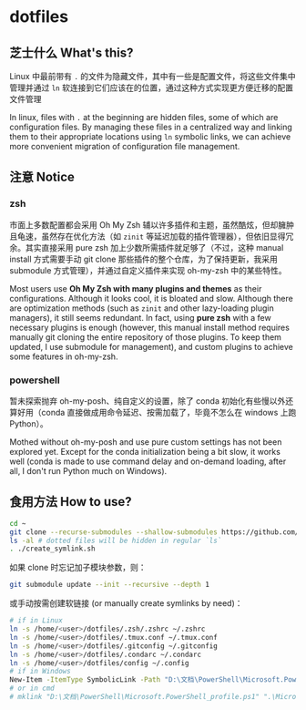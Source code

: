 # dotfiles

## 芝士什么 What's this?
Linux 中最前带有 `.` 的文件为隐藏文件，其中有一些是配置文件，将这些文件集中管理并通过 `ln` 软连接到它们应该在的位置，通过这种方式实现更方便迁移的配置文件管理

In linux, files with `.` at the beginning are hidden files, some of which are configuration files. By managing these files in a centralized way and linking them to their appropriate locations using `ln` symbolic links, we can achieve more convenient migration of configuration file management.

## 注意 Notice
### zsh
市面上多数配置都会采用 Oh My Zsh 辅以许多插件和主题，虽然酷炫，但却臃肿且龟速，虽然存在优化方法（如 `zinit` 等延迟加载的插件管理器），但依旧显得冗余。其实直接采用 pure zsh 加上少数所需插件就足够了（不过，这种 manual install 方式需要手动 git clone 那些插件的整个仓库，为了保持更新，我采用 submodule 方式管理），并通过自定义插件来实现 oh-my-zsh 中的某些特性。

Most users use **Oh My Zsh with many plugins and themes** as their configurations. Although it looks cool, it is bloated and slow. Although there are optimization methods (such as `zinit` and other lazy-loading plugin managers), it still seems redundant. In fact, using **pure zsh** with a few necessary plugins is enough (however, this manual install method requires manually git cloning the entire repository of those plugins. To keep them updated, I use submodule for management), and custom plugins to achieve some features in oh-my-zsh.

### powershell
暂未探索抛弃 oh-my-posh、纯自定义的设置，除了 conda 初始化有些慢以外还算好用（conda 直接做成用命令延迟、按需加载了，毕竟不怎么在 windows 上跑 Python）。

Mothed without oh-my-posh and use pure custom settings has not been explored yet. Except for the conda initialization being a bit slow, it works well (conda is made to use command delay and on-demand loading, after all, I don't run Python much on Windows).

## 食用方法 How to use?
```bash
cd ~
git clone --recurse-submodules --shallow-submodules https://github.com/crd2333/dotfiles.git
ls -al # dotted files will be hidden in regular `ls`
. ./create_symlink.sh
```

如果 clone 时忘记加子模块参数，则：
```bash
git submodule update --init --recursive --depth 1
```

或手动按需创建软链接 (or manually create symlinks by need)：
```bash
# if in Linux
ln -s /home/<user>/dotfiles/.zsh/.zshrc ~/.zshrc
ln -s /home/<user>/dotfiles/.tmux.conf ~/.tmux.conf
ln -s /home/<user>/dotfiles/.gitconfig ~/.gitconfig
ln -s /home/<user>/dotfiles/.condarc ~/.condarc
ln -s /home/<user>/dotfiles/config ~/.config
# if in Windows
New-Item -ItemType SymbolicLink -Path "D:\文档\PowerShell\Microsoft.PowerShell_profile.ps1" -Target ".\Microsoft.PowerShell_profile.ps1"
# or in cmd
# mklink "D:\文档\PowerShell\Microsoft.PowerShell_profile.ps1" ".\Microsoft.PowerShell_profile.ps1"
```
